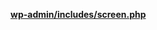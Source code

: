 <p><b><a href="https://developer.wordpress.org/reference/files/wp-admin/includes/screen.php/">wp-admin/includes/screen.php</a></b></p>
